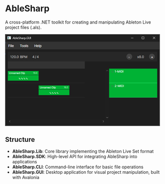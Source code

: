 # AbleSharp

A cross-platform .NET toolkit for creating and manipulating Ableton Live project files (.als).

![Screenshot of AbleSharp.GUI](docs/ablesharp-gui.png)

## Structure

- **AbleSharp.Lib**: Core library implementing the Ableton Live Set format
- **AbleSharp.SDK**: High-level API for integrating AbleSharp into applications
- **AbleSharp.CLI**: Command-line interface for basic file operations
- **AbleSharp.GUI**: Desktop application for visual project manipulation, built with Avalonia


